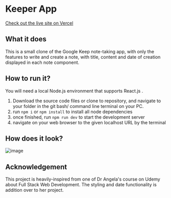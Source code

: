 # Keeper App
[Check out the live site on Vercel](https://keeper-app-woad-nine.vercel.app/)

## What it does
This is a small clone of the Google Keep note-taking app, with only the features to write and create a note, with title, content and date of creation displayed in each note component.
## How to run it?
You will need a local Node.js environment that supports React.js .
1. Download the source code files or clone to repository, and navigate to your folder in the git bash/ command line terminal on your PC.
2. run `npm i` or `npm install` to install all node dependencies
3. once finished, run `npm run dev` to start the development server
4. navigate on your web browser to the given localhost URL by the terminal

## How does it look?
![image](https://github.com/quick-fox-03/keeper-react-app/assets/113131729/27c92e61-739e-47c7-9f40-d25b8f261cc6)
## Acknowledgement
This project is heavily-inspired from one of Dr Angela's course on Udemy about Full Stack Web Development. The styling and date functionality is addition over to her project.
